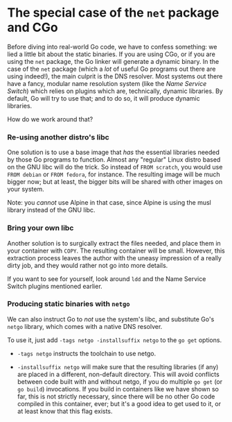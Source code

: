 # The special case of the `net` package and CGo

Before diving into real-world Go code, we have to confess something:
we lied a little bit about the static binaries. If you are using CGo,
or if you are using the `net` package, the Go linker will generate
a dynamic binary. In the case of the `net` package (which a _lot_
of useful Go programs out there are using indeed!), the main culprit
is the DNS resolver. Most systems out there have a fancy, modular name
resolution system (like the _Name Service Switch_) which relies on
plugins which are, technically, dynamic libraries. By default,
Go will try to use that; and to do so, it will produce dynamic
libraries.

How do we work around that?

### Re-using another distro's libc

One solution is to use a base image that _has_ the essential
libraries needed by those Go programs to function. Almost any
"regular" Linux distro based on the GNU libc will do the trick.
So instead of `FROM scratch`, you would use `FROM debian` or
`FROM fedora`, for instance. The resulting image will be much
bigger now; but at least, the bigger bits will be shared with
other images on your system.

Note: you _cannot_ use Alpine
in that case, since Alpine is using the musl library instead
of the GNU libc.

### Bring your own libc

Another solution is to surgically extract the files needed,
and place them in your container with `COPY`. The resulting
container will be small. However, this extraction process
leaves the author with the uneasy impression of a really
dirty job, and they would rather not go into more details.

If you want to see for yourself, look around `ldd` and the
Name Service Switch plugins mentioned earlier.

### Producing static binaries with `netgo`

We can also instruct Go to _not_ use the system's libc, and
substitute Go's `netgo` library, which comes with a native
DNS resolver.

To use it, just add `-tags netgo -installsuffix netgo` to
the `go get` options.

- `-tags netgo` instructs the toolchain to use netgo.

* `-installsuffix netgo` will make sure that the resulting
  libraries (if any) are placed in a different, non-default
  directory. This will avoid conflicts between code built
  with and without netgo, if you do multiple `go get`
  (or `go build`) invocations. If you build in containers
  like we have shown so far, this is not strictly necessary,
  since there will be no other Go code compiled in this
  container, ever; but it's a good idea to get used to it,
  or at least know that this flag exists.
